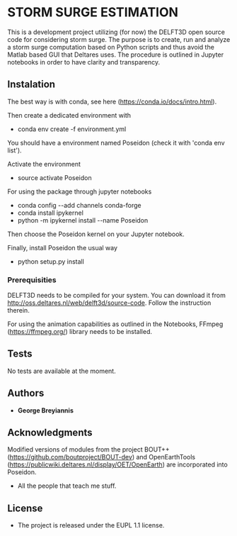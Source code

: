 STORM SURGE ESTIMATION
==============================

This is a development project utilizing (for now) the DELFT3D open source code for considering storm surge. The purpose is to create, run and analyze a storm surge computation based on Python scripts and thus avoid the Matlab based GUI that Deltares uses. The procedure is outlined in Jupyter notebooks in order to have clarity and transparency.

## Instalation

The best way is with conda, see here (https://conda.io/docs/intro.html).

Then create a dedicated environment with

* conda env create -f environment.yml 

You should have a environment named Poseidon (check it with 'conda env list').

Activate the environment 

* source activate Poseidon

For using the package through jupyter notebooks

* conda config --add channels conda-forge
* conda install ipykernel
* python -m ipykernel install --name Poseidon

Then choose the Poseidon kernel on your Jupyter notebook. 


Finally, install Poseidon the usual way

* python setup.py install

### Prerequisities

DELFT3D needs to be compiled for your system. You can download it from http://oss.deltares.nl/web/delft3d/source-code. Follow the instruction therein.

For using the animation capabilities as outlined in the Notebooks, FFmpeg (https://ffmpeg.org/) library needs to be installed. 

## Tests

No tests are available at the moment.

## Authors

* **George Breyiannis** 


## Acknowledgments

Modified versions of modules from the project BOUT++ (https://github.com/boutproject/BOUT-dev) and OpenEarthTools (https://publicwiki.deltares.nl/display/OET/OpenEarth) are incorporated into Poseidon.

* All the people that teach me stuff.  

## License
* The project is released under the EUPL 1.1 license. 

